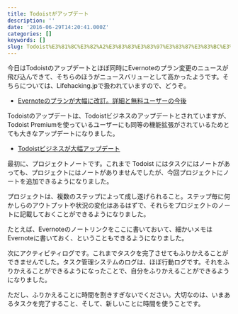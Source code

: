 ```yaml
---
title: Todoistがアップデート
description: ''
date: '2016-06-29T14:20:41.000Z'
categories: []
keywords: []
slug: Todoist%E3%81%8C%E3%82%A2%E3%83%83%E3%83%97%E3%83%87%E3%83%BC%E3%83%88
---
```

今日はTodoistのアップデートとほぼ同時にEvernoteのプラン変更のニュースが飛び込んできて、そちらのほうがニュースバリューとして高かったようです。そちらについては、Lifehacking.jpで扱われていますので、どうぞ。

*   [Evernoteのプランが大幅に改訂。詳細と無料ユーザーの今後](http://lifehacking.jp/2016/06/evernote-new-plans/)

Todoistのアップデートは、Todoistビジネスのアップデートとされていますが、Todoist Premiumを使っているユーザーにも同等の機能拡張がされているためとても大きなアップデートになりました。

*   [Todoistビジネスが大幅アップデート](https://blog.todoist.com/ja/2016/06/28/todoist%E3%83%93%E3%82%B8%E3%83%8D%E3%82%B9%E3%82%A2%E3%83%83%E3%83%97%E3%83%87%E3%83%BC%E3%83%88/)

最初に、プロジェクトノートです。これまで Todoist にはタスクにはノートがあっても、プロジェクトにはノートがありませんでしたが、今回プロジェクトにノートを追加できるようになりました。

プロジェクトは、複数のステップによって成し遂げられること。ステップ毎に何かしらのアウトプットや状況の変化はあるはずで、それらをプロジェクトのノートに記載しておくことができるようになりました。

たとえば、Evernoteのノートリンクをここに書いておいて、細かいメモはEvernoteに書いておく、ということもできるようになりました。

次にアクティビティログです。これまでタスクを完了させてもふりかえることができませんでした。タスク管理システムのログは、ほぼ行動ログです。それをふりかえることができるようになったことで、自分をふりかえることができるようになりました。

ただし、ふりかえることに時間を割きすぎないでください。大切なのは、いまあるタスクを完了すること、そして、新しいことに時間を使うことです。